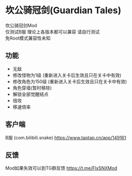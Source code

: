 # 坎公骑冠剑(Guardian Tales)
坎公骑冠剑Mod  
仅测试B服 理论上各版本都可以兼容 请自行测试  
免Root模式兼容性未知

## 功能
* 无敌
* 修改怪物为1级 (重新进入关卡后生效且只在关卡中有效)
* 修改角色为150级 (重新进入关卡后生效且只在关卡中有效)
* 角色穿墙(暂时移除)
* 解锁全部觉醒结点
* 倍攻
* 移速倍率

## 客户端
B服 (com.bilibili.snake) https://www.taptap.cn/app/149161

## 反馈
Mod如果失效可以到TG群反馈 https://t.me/FlxSNXMod
